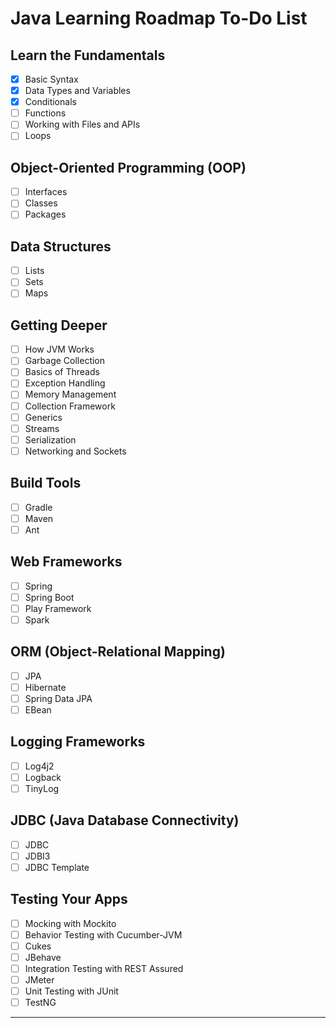 # Java Learning Roadmap To-Do List

## Learn the Fundamentals

-  [x] Basic Syntax
-  [x] Data Types and Variables
-  [x] Conditionals
-  [ ] Functions
-  [ ] Working with Files and APIs
-  [ ] Loops

## Object-Oriented Programming (OOP)

-  [ ] Interfaces
-  [ ] Classes
-  [ ] Packages

## Data Structures

-  [ ] Lists
-  [ ] Sets
-  [ ] Maps

## Getting Deeper

-  [ ] How JVM Works
-  [ ] Garbage Collection
-  [ ] Basics of Threads
-  [ ] Exception Handling
-  [ ] Memory Management
-  [ ] Collection Framework
-  [ ] Generics
-  [ ] Streams
-  [ ] Serialization
-  [ ] Networking and Sockets

## Build Tools

-  [ ] Gradle
-  [ ] Maven
-  [ ] Ant

## Web Frameworks

-  [ ] Spring
-  [ ] Spring Boot
-  [ ] Play Framework
-  [ ] Spark

## ORM (Object-Relational Mapping)

-  [ ] JPA
-  [ ] Hibernate
-  [ ] Spring Data JPA
-  [ ] EBean

## Logging Frameworks

-  [ ] Log4j2
-  [ ] Logback
-  [ ] TinyLog

## JDBC (Java Database Connectivity)

-  [ ] JDBC
-  [ ] JDBI3
-  [ ] JDBC Template

## Testing Your Apps

-  [ ] Mocking with Mockito
-  [ ] Behavior Testing with Cucumber-JVM
-  [ ] Cukes
-  [ ] JBehave
-  [ ] Integration Testing with REST Assured
-  [ ] JMeter
-  [ ] Unit Testing with JUnit
-  [ ] TestNG

---
